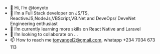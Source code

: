 - 👋 Hi, I’m @tonyxto
- 👀 I’m a Full Stack developer on JS/TS, ReactiveJS,NodeJs,VBScript,VB.Net and DeveOps/ DeveNet Engineering enthusiast
- 🌱 I’m currently learning more skills on React Native and Laravel
- 💞️ I’m looking to collaborate on ...
- 📫 How to reach me tonyangel2@gmail.com, whatapp +234 7034 673 113

<!---
tonyxto/tonyxto is a ✨ special ✨ repository because its `README.md` (this file) appears on your GitHub profile.
You can click the Preview link to take a look at your changes.
--->
